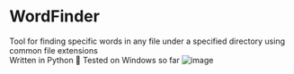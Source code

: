 # WordFinder
Tool for finding specific words in any file under a specified directory using common file extensions <br />
Written in Python 🐍
Tested on Windows so far ![image](https://user-images.githubusercontent.com/71400526/153583283-df298772-f0b0-4741-b83c-17092c11a6e4.png)

